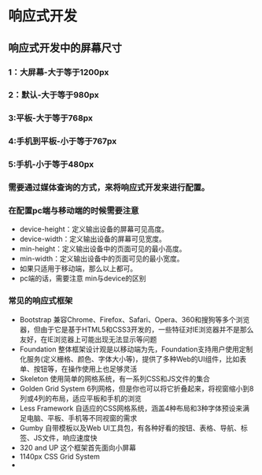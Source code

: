 # 响应式开发
## 响应式开发中的屏幕尺寸
### 1：大屏幕-大于等于1200px
### 2：默认-大于等于980px
### 3:平板-大于等于768px
### 4:手机到平板-小于等于767px
### 5:手机-小于等于480px
### 需要通过媒体查询的方式，来将响应式开发来进行配置。
### 在配置pc端与移动端的时候需要注意
* device-height：定义输出设备的屏幕可见高度。
* device-width：定义输出设备的屏幕可见宽度。
* min-height：定义输出设备中的页面可见的最小高度。
* min-width：定义输出设备中的页面可见的最小宽度。
* 如果只适用于移动端，那么以上都可。
* pc端的话，需要注意 min与device的区别

### 常见的响应式框架
* Bootstrap 兼容Chrome、Firefox、Safari、Opera、360和搜狗等多个浏览器，但由于它是基于HTML5和CSS3开发的，一些特征对IE浏览器并不是那么友好，在IE浏览器上可能出现无法显示等问题
* Foundation 整体框架设计观是以移动端为先，Foundation支持用户使用定制化服务(定义栅格、颜色、字体大小等)，提供了多种Web的UI组件，比如表单、按钮等，在操作使用上也足够灵活
* Skeleton 使用简单的网格系统，有一系列CSS和JS文件的集合
* Golden Grid System 6列网格，但是你也可以将它折叠起来，将视窗缩小到8列或4列的布局，适应平板和手机的浏览
* Less Framework 自适应的CSS网格系统，涵盖4种布局和3种字体预设来满足电脑、平板、手机等不同视窗的需求
* Gumby 自带模板以及Web UI工具包，有各种好看的按钮、表格、导航、标签、JS文件，响应速度快
* 320 and UP 这个框架首先面向小屏幕
* 1140px CSS Grid System
* 